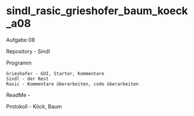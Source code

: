 sindl_rasic_grieshofer_baum_koeck_a08
=====================================
Aufgabe 08

Repository - Sindl

Programm

    Grieshofer - GUI, Starter, Kommentare
    Sindl - der Rest
    Rasic - Kommentare überarbeiten, code überarbeiten
    

ReadMe - 

Protokoll - Köck, Baum
